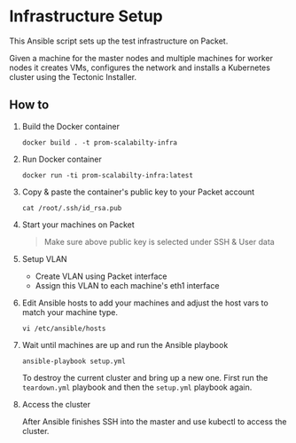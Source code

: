 # Infrastructure Setup

This Ansible script sets up the test infrastructure on Packet.

Given a machine for the master nodes and multiple machines for worker nodes
it creates VMs, configures the network and installs a Kubernetes cluster
using the Tectonic Installer.

## How to

 1. Build the Docker container

    `docker build . -t prom-scalabilty-infra`

 1. Run Docker container

    `docker run -ti prom-scalabilty-infra:latest`

 1. Copy & paste the container's public key to your Packet account

    `cat /root/.ssh/id_rsa.pub`

 1. Start your machines on Packet

    > Make sure above public key is selected under SSH & User data

 1. Setup VLAN

     * Create VLAN using Packet interface
     * Assign this VLAN to each machine's eth1 interface

 1. Edit Ansible hosts to add your machines and adjust the host vars
    to match your machine type.

    `vi /etc/ansible/hosts`

 1. Wait until machines are up and run the Ansible playbook

    `ansible-playbook setup.yml`

    To destroy the current cluster and bring up a new one. First run the
    `teardown.yml` playbook and then the `setup.yml` playbook again.

 1. Access the cluster

    After Ansible finishes SSH into the master and use kubectl to access
    the cluster.
